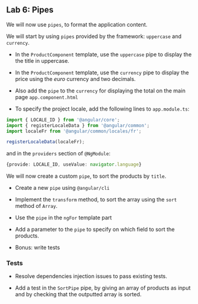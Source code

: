 ## Lab 6: Pipes

We will now use `pipes`, to format the application content.

We will start by using `pipes` provided by the framework: `uppercase` and `currency`.

- In the `ProductComponent` template, use the `uppercase` pipe to display the the title in uppercase.

- In the `ProductComponent` template, use the `currency` pipe to display the price using the *euro* currency and two decimals.

- Also add the `pipe` to the `currency` for displaying the total on the main page `app.component.html`

- To specify the project locale, add the following lines to `app.module.ts`:
```typescript
import { LOCALE_ID } from '@angular/core';
import { registerLocaleData } from '@angular/common';
import localeFr from '@angular/common/locales/fr';

registerLocaleData(localeFr);
```
and in the `providers` section of `@NgModule`:
```typescript
{provide: LOCALE_ID, useValue: navigator.language}
```

We will now create a custom `pipe`, to sort the products by `title`.

- Create a new `pipe` using `@angular/cli`

- Implement the `transform` method, to sort the array using the `sort` method of `Array`.

- Use the `pipe` in the `ngFor` template part

- Add a parameter to the `pipe` to specify on which field to sort the products.

- Bonus: write tests

### Tests

- Resolve dependencies injection issues to pass existing tests.

- Add a test in the `SortPipe` pipe, by giving an array of products as input and by checking that the outputted array is sorted.
